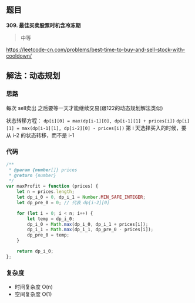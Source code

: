 ## 题目
**309. 最佳买卖股票时机含冷冻期**
>中等

https://leetcode-cn.com/problems/best-time-to-buy-and-sell-stock-with-cooldown/

## 解法：动态规划
### 思路
每次 sell卖出 之后要等一天才能继续交易(跟122的动态规划解法类似)

状态转移方程：
`dp[i][0] = max(dp[i-1][0], dp[i-1][1] + prices[i])`
`dp[i][1] = max(dp[i-1][1], dp[i-2][0] - prices[i])`
第 i 天选择买入的时候，要从 i-2 的状态转移，而不是 i-1

### 代码
```javascript
/**
 * @param {number[]} prices
 * @return {number}
 */
var maxProfit = function (prices) {
    let n = prices.length;
    let dp_i_0 = 0, dp_i_1 = Number.MIN_SAFE_INTEGER;
    let dp_pre_0 = 0; // 代表 dp[i-2][0]

    for (let i = 0; i < n; i++) {
        let temp = dp_i_0;
        dp_i_0 = Math.max(dp_i_0, dp_i_1 + prices[i]);
        dp_i_1 = Math.max(dp_i_1, dp_pre_0 - prices[i]);
        dp_pre_0 = temp;
    }

    return dp_i_0;
};
```
### 复杂度
* 时间复杂度 O(n)
* 空间复杂度 O(1)